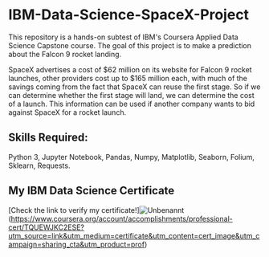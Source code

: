 # IBM-Data-Science-SpaceX-Project
This repository is a hands-on subtest of IBM's Coursera Applied Data Science Capstone course. The goal of this project is to make a prediction about the Falcon 9 rocket landing.

SpaceX advertises a cost of $62 million on its website for Falcon 9 rocket launches, other providers cost up to $165 million each, with much of the savings coming from the fact that SpaceX can reuse the first stage. So if we can determine whether the first stage will land, we can determine the cost of a launch. This information can be used if another company wants to bid against SpaceX for a rocket launch.

## Skills Required:
Python 3, Jupyter Notebook, Pandas, Numpy, Matplotlib, Seaborn, Folium, Sklearn, Requests.

## My IBM Data Science Certificate
[Check the link to verify my certificate!]![Unbenannt](https://user-images.githubusercontent.com/79568014/148588292-7d40561a-5027-4c92-8e22-5f71df6c715f.PNG)
(https://www.coursera.org/account/accomplishments/professional-cert/TQUEWJKC2ESE?utm_source=link&utm_medium=certificate&utm_content=cert_image&utm_campaign=sharing_cta&utm_product=prof)

